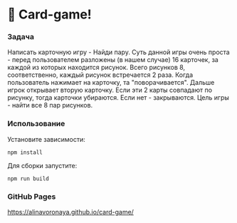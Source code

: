 # 🚀 Card-game!

### Задача
Написать карточную игру - Найди пару. 
Суть данной игры очень проста - перед пользователем разложены (в нашем случае) 16 карточек, за каждой из которых находится рисунок. Всего рисунков 8, соответственно, каждый рисунок встречается 2 раза.
Когда пользователь нажимает на карточку, та "поворачивается". Дальше игрок открывает вторую карточку. Если эти 2 карты совпадают по рисунку, тогда карточки убираются. Если нет - закрываются. Цель игры - найти все 8 пар рисунков.


### Использование

Установите зависимости:
```
npm install
```

Для сборки запустите:
```
npm run build
```

### GitHub Pages
https://alinavoronaya.github.io/card-game/
